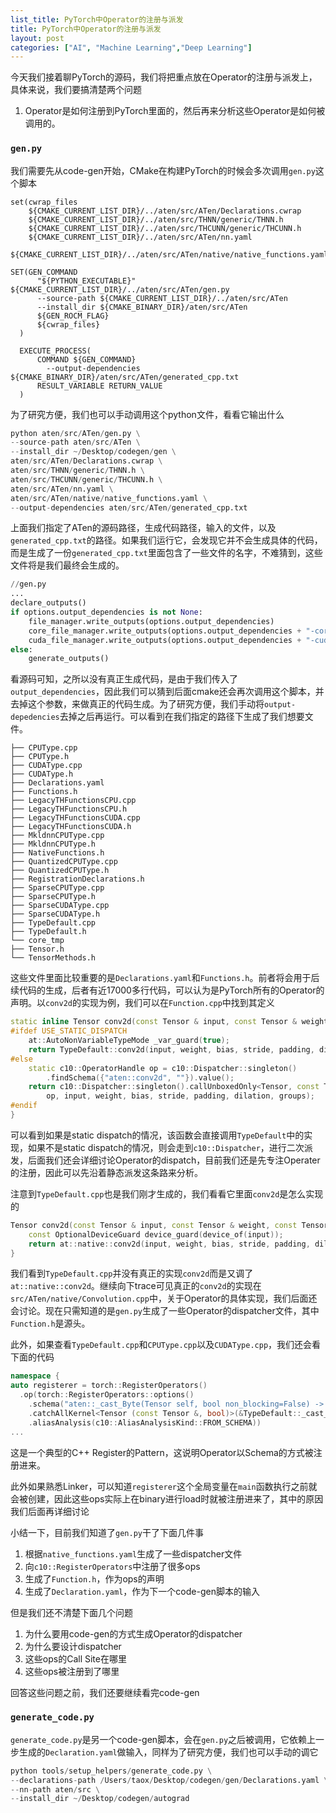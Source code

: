 ```yaml
---
list_title: PyTorch中Operator的注册与派发
title: PyTorch中Operator的注册与派发
layout: post
categories: ["AI", "Machine Learning","Deep Learning"]
---
```


今天我们接着聊PyTorch的源码，我们将把重点放在Operator的注册与派发上，具体来说，我们要搞清楚两个问题

1. Operator是如何注册到PyTorch里面的，然后再来分析这些Operator是如何被调用的。

### `gen.py`

我们需要先从code-gen开始，CMake在构建PyTorch的时候会多次调用`gen.py`这个脚本

```shell
set(cwrap_files
    ${CMAKE_CURRENT_LIST_DIR}/../aten/src/ATen/Declarations.cwrap
    ${CMAKE_CURRENT_LIST_DIR}/../aten/src/THNN/generic/THNN.h
    ${CMAKE_CURRENT_LIST_DIR}/../aten/src/THCUNN/generic/THCUNN.h
    ${CMAKE_CURRENT_LIST_DIR}/../aten/src/ATen/nn.yaml
    ${CMAKE_CURRENT_LIST_DIR}/../aten/src/ATen/native/native_functions.yaml)

SET(GEN_COMMAND
      "${PYTHON_EXECUTABLE}" ${CMAKE_CURRENT_LIST_DIR}/../aten/src/ATen/gen.py
      --source-path ${CMAKE_CURRENT_LIST_DIR}/../aten/src/ATen
      --install_dir ${CMAKE_BINARY_DIR}/aten/src/ATen
      ${GEN_ROCM_FLAG}
      ${cwrap_files}
  )

  EXECUTE_PROCESS(
      COMMAND ${GEN_COMMAND}
        --output-dependencies ${CMAKE_BINARY_DIR}/aten/src/ATen/generated_cpp.txt
      RESULT_VARIABLE RETURN_VALUE
  )
```
为了研究方便，我们也可以手动调用这个python文件，看看它输出什么

```python
python aten/src/ATen/gen.py \
--source-path aten/src/ATen \
--install_dir ~/Desktop/codegen/gen \
aten/src/ATen/Declarations.cwrap \
aten/src/THNN/generic/THNN.h \
aten/src/THCUNN/generic/THCUNN.h \
aten/src/ATen/nn.yaml \
aten/src/ATen/native/native_functions.yaml \
--output-dependencies aten/src/ATen/generated_cpp.txt
```
上面我们指定了ATen的源码路径，生成代码路径，输入的文件，以及`generated_cpp.txt`的路径。如果我们运行它，会发现它并不会生成具体的代码，而是生成了一份`generated_cpp.txt`里面包含了一些文件的名字，不难猜到，这些文件将是我们最终会生成的。

```python
//gen.py
...
declare_outputs()
if options.output_dependencies is not None:
    file_manager.write_outputs(options.output_dependencies)
    core_file_manager.write_outputs(options.output_dependencies + "-core")
    cuda_file_manager.write_outputs(options.output_dependencies + "-cuda")
else:
    generate_outputs()
```
看源码可知，之所以没有真正生成代码，是由于我们传入了`output_dependencies`，因此我们可以猜到后面cmake还会再次调用这个脚本，并去掉这个参数，来做真正的代码生成。为了研究方便，我们手动将`output-depedencies`去掉之后再运行。可以看到在我们指定的路径下生成了我们想要文件。

```shell
├── CPUType.cpp
├── CPUType.h
├── CUDAType.cpp
├── CUDAType.h
├── Declarations.yaml
├── Functions.h
├── LegacyTHFunctionsCPU.cpp
├── LegacyTHFunctionsCPU.h
├── LegacyTHFunctionsCUDA.cpp
├── LegacyTHFunctionsCUDA.h
├── MkldnnCPUType.cpp
├── MkldnnCPUType.h
├── NativeFunctions.h
├── QuantizedCPUType.cpp
├── QuantizedCPUType.h
├── RegistrationDeclarations.h
├── SparseCPUType.cpp
├── SparseCPUType.h
├── SparseCUDAType.cpp
├── SparseCUDAType.h
├── TypeDefault.cpp
├── TypeDefault.h
└── core_tmp
├── Tensor.h
└── TensorMethods.h
```
这些文件里面比较重要的是`Declarations.yaml`和`Functions.h`。前者将会用于后续代码的生成，后者有近17000多行代码，可以认为是PyTorch所有的Operator的声明。以`conv2d`的实现为例，我们可以在`Function.cpp`中找到其定义

```cpp
static inline Tensor conv2d(const Tensor & input, const Tensor & weight, const Tensor & bias, IntArrayRef stride, IntArrayRef padding, IntArrayRef dilation, int64_t groups) {
#ifdef USE_STATIC_DISPATCH
    at::AutoNonVariableTypeMode _var_guard(true);
    return TypeDefault::conv2d(input, weight, bias, stride, padding, dilation, groups);
#else
    static c10::OperatorHandle op = c10::Dispatcher::singleton()
        .findSchema({"aten::conv2d", ""}).value();
    return c10::Dispatcher::singleton().callUnboxedOnly<Tensor, const Tensor &, const Tensor &, const Tensor &, IntArrayRef, IntArrayRef, IntArrayRef, int64_t>(
        op, input, weight, bias, stride, padding, dilation, groups);
#endif
}
```
可以看到如果是static dispatch的情况，该函数会直接调用`TypeDefault`中的实现，如果不是static dispatch的情况，则会走到`c10::Dispatcher`，进行二次派发，后面我们还会详细讨论Operator的dispatch，目前我们还是先专注Operater的注册，因此可以先沿着静态派发这条路来分析。

注意到`TypeDefault.cpp`也是我们刚才生成的，我们看看它里面`conv2d`是怎么实现的

```cpp
Tensor conv2d(const Tensor & input, const Tensor & weight, const Tensor & bias, IntArrayRef stride, IntArrayRef padding, IntArrayRef dilation, int64_t groups) {
    const OptionalDeviceGuard device_guard(device_of(input));
    return at::native::conv2d(input, weight, bias, stride, padding, dilation, groups);
}
```
我们看到`TypeDefault.cpp`并没有真正的实现`conv2d`而是又调了`at::native::conv2d`。继续向下trace可见真正的`conv2d`的实现在`src/ATen/native/Convolution.cpp`中，关于Operator的具体实现，我们后面还会讨论。现在只需知道的是`gen.py`生成了一些Operator的dispatcher文件，其中`Function.h`是源头。

此外，如果查看`TypeDefault.cpp`和`CPUType.cpp`以及`CUDAType.cpp`，我们还会看下面的代码

```cpp
namespace {
auto registerer = torch::RegisterOperators()
  .op(torch::RegisterOperators::options()
    .schema("aten::_cast_Byte(Tensor self, bool non_blocking=False) -> Tensor")
    .catchAllKernel<Tensor (const Tensor &, bool)>(&TypeDefault::_cast_Byte)
    .aliasAnalysis(c10::AliasAnalysisKind::FROM_SCHEMA))
...
```
这是一个典型的C++ Register的Pattern，这说明Operator以Schema的方式被注册进来。


此外如果熟悉Linker，可以知道`registerer`这个全局变量在`main`函数执行之前就会被创建，因此这些ops实际上在binary进行load时就被注册进来了，其中的原因我们后面再详细讨论

小结一下，目前我们知道了`gen.py`干了下面几件事

1. 根据`native_functions.yaml`生成了一些dispatcher文件
2. 向`c10::RegisterOperators`中注册了很多ops
3. 生成了`Function.h`，作为ops的声明
4. 生成了`Declaration.yaml`，作为下一个code-gen脚本的输入

但是我们还不清楚下面几个问题

1. 为什么要用code-gen的方式生成Operator的dispatcher
2. 为什么要设计dispatcher
3. 这些ops的Call Site在哪里
4. 这些ops被注册到了哪里

回答这些问题之前，我们还要继续看完code-gen

### `generate_code.py`

`generate_code.py`是另一个code-gen脚本，会在`gen.py`之后被调用，它依赖上一步生成的`Declaration.yaml`做输入，同样为了研究方便，我们也可以手动的调它

```python
python tools/setup_helpers/generate_code.py \
--declarations-path /Users/taox/Desktop/codegen/gen/Declarations.yaml \
--nn-path aten/src \
--install_dir ~/Desktop/codegen/autograd
```



